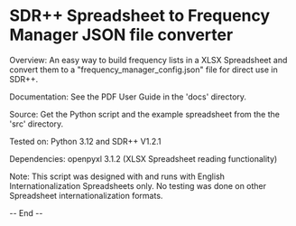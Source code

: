 # SDR++ Spreadsheet to Frequency Manager JSON file converter
  
Overview: An easy way to build frequency lists in a XLSX Spreadsheet and convert them to a "frequency_manager_config.json" file for direct use in SDR++.  
     
Documentation: See the PDF User Guide in the 'docs' directory.  
  
Source: Get the Python script and the example spreadsheet from the the 'src' directory.  
  
Tested on: Python 3.12 and SDR++ V1.2.1  
   
Dependencies: openpyxl 3.1.2 (XLSX Spreadsheet reading functionality)  
    
Note: This script was designed with and runs with English Internationalization Spreadsheets only. No testing was done on other Spreadsheet internationalization formats.  
  
-- End --
